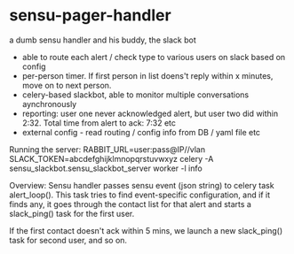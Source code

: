 # sensu-pager-handler
a dumb sensu handler and his buddy, the slack bot
 * able to route each alert / check type to various users on slack based on config
 * per-person timer. If first person in list doens't reply within x minutes, move on to next person.
 * celery-based slackbot, able to monitor multiple conversations aynchronously
 * reporting: user one never acknowledged alert, but user two did within 2:32. Total time from alert to ack: 7:32 etc
 * external config - read routing / config info from DB / yaml file etc


Running the server:
    RABBIT_URL=user:pass@IP//vlan SLACK_TOKEN=abcdefghijklmnopqrstuvwxyz celery -A sensu_slackbot.sensu_slackbot_server 
    worker -l info

Overview: 
Sensu handler passes sensu event (json string) to celery task alert_loop(). This task tries to find event-specific
    configuration, and if it finds any, it goes through the contact list for that alert and starts a slack_ping() task
    for the first user.
    
If the first contact doesn't ack within 5 mins, we launch a new slack_ping() task for second user, and so on. 